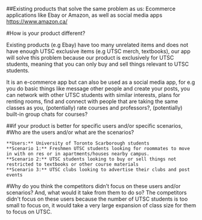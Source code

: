 ##Existing products that solve the same problem as us:
    Ecommerce applications like Ebay or Amazon, as well as social media apps
    https://www.amazon.ca/

#How is your product different?

Existing products (e.g Ebay) have too many unrelated items and does not have enough UTSC exclusive items (e.g UTSC merch, textbooks), our app will solve this problem because our product is exclusively for UTSC students, meaning that you can only buy and sell things relevant to UTSC students.

It is an e-commerce app but can also be used as a social media app, for e.g you do basic things like message other people and create your posts, you can network with other UTSC students with similar interests, plans for renting rooms, find and connect with people that are taking the same classes as you, (potentially) rate courses and professors?, (potentially) built-in group chats for courses?


##if your product is better for specific users and/or specific scenarios, 
#Who are the users and/or what are the scenarios? 

    **Users:** University of Toronto Scarborough students
    **Scenario 1:** Freshmen UTSC students looking for roommates to move in with on res or in apartments/houses nearby campus.
    **Scenario 2:** UTSC students looking to buy or sell things not restricted to textbooks or other course materials
    **Scenario 3:** UTSC clubs looking to advertise their clubs and post events

#Why do you think the competitors didn’t focus on these users and/or scenarios? And, what would it take from them to do so?
The competitors didn't focus on these users because the number of UTSC students is too small to focus on, it would take a very large expansion of class size for them to focus on UTSC.
